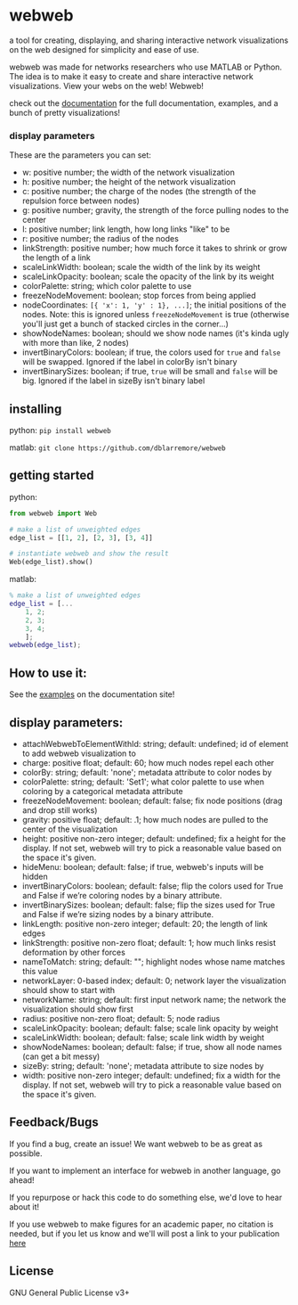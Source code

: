 # webweb
a tool for creating, displaying, and sharing interactive network visualizations on the web designed for simplicity and ease of use.

webweb was made for networks researchers who use MATLAB or Python. The idea is to make it easy to create and share interactive network visualizations. View your webs on the web! Webweb!

check out the [documentation](https://webwebpage.github.io) for the full documentation, examples, and a bunch of pretty visualizations!

### display parameters

These are the parameters you can set:

- w: positive number; the width of the network visualization
- h: positive number; the height of the network visualization
- c: positive number; the charge of the nodes (the strength of the repulsion force between nodes)
- g: positive number; gravity, the strength of the force pulling nodes to the center
- l: positive number; link length, how long links "like" to be
- r: positive number; the radius of the nodes
- linkStrength: positive number; how much force it takes to shrink or grow the length of a link
- scaleLinkWidth: boolean; scale the width of the link by its weight
- scaleLinkOpacity: boolean; scale the opacity of the link by its weight
- colorPalette: string; which color palette to use
- freezeNodeMovement: boolean; stop forces from being applied
- nodeCoordinates: `[{ 'x': 1, 'y' : 1}, ...]`; the initial positions of the nodes. Note: this is ignored unless `freezeNodeMovement` is true (otherwise you'll just get a bunch of stacked circles in the corner...)
- showNodeNames: boolean; should we show node names (it's kinda ugly with more than like, 2 nodes)
- invertBinaryColors: boolean; if true, the colors used for `true` and `false` will be swapped. Ignored if the label in colorBy isn't binary
- invertBinarySizes: boolean; if true, `true` will be small and `false` will be big. Ignored if the label in sizeBy isn't binary label

## installing

python: 
`pip install webweb`

matlab: 
`git clone https://github.com/dblarremore/webweb`

## getting started
python: 
```python
from webweb import Web

# make a list of unweighted edges
edge_list = [[1, 2], [2, 3], [3, 4]]

# instantiate webweb and show the result
Web(edge_list).show()
```

matlab:
```matlab
% make a list of unweighted edges
edge_list = [...
    1, 2;
    2, 3;
    3, 4;
    ];
webweb(edge_list);
```

## How to use it:

See the [examples](https://webwebpage.github.io/examples/) on the documentation site!

## display parameters:

- attachWebwebToElementWithId: string; default: undefined; id of element to add webweb visualization to
- charge: positive float; default: 60; how much nodes repel each other
- colorBy: string; default: 'none'; metadata attribute to color nodes by
- colorPalette: string; default: 'Set1'; what color palette to use when coloring by a categorical metadata attribute
- freezeNodeMovement: boolean; default: false; fix node positions (drag and drop still works)
- gravity: positive float; default: .1; how much nodes are pulled to the center of the visualization
- height: positive non-zero integer; default: undefined; fix a height for the display. If not set, webweb will try to pick a reasonable value based on the space it's given.
- hideMenu: boolean; default: false; if true, webweb's inputs will be hidden
- invertBinaryColors: boolean; default: false; flip the colors used for True and False if we’re coloring nodes by a binary attribute.
- invertBinarySizes: boolean; default: false; flip the sizes used for True and False if we’re sizing nodes by a binary attribute.
- linkLength: positive non-zero integer; default: 20; the length of link edges
- linkStrength: positive non-zero float; default: 1; how much links resist deformation by other forces
- nameToMatch: string; default: ""; highlight nodes whose name matches this value
- networkLayer: 0-based index; default: 0; network layer the visualization should show to start with
- networkName: string; default: first input network name; the network the visualization should show first
- radius: positive non-zero float; default: 5; node radius
- scaleLinkOpacity: boolean; default: false; scale link opacity by weight
- scaleLinkWidth: boolean; default: false; scale link width by weight
- showNodeNames: boolean; default: false; if true, show all node names (can get a bit messy)
- sizeBy: string; default: 'none'; metadata attribute to size nodes by
- width: positive non-zero integer; default: undefined; fix a width for the display. If not set, webweb will try to pick a reasonable value based on the space it's given.

## Feedback/Bugs

If you find a bug, create an issue! We want webweb to be as great as possible. 

If you want to implement an interface for webweb in another language, go ahead!

If you repurpose or hack this code to do something else, we'd love to hear about it! 

If you use webweb to make figures for an academic paper, no citation is needed, but if you let us know and we'll will post a link to your publication [here](https://webwebpage.github.io/in-the-wild/)

## License

GNU General Public License v3+
